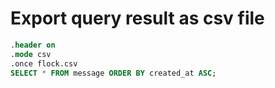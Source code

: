 # Export query result as csv file

```sql
.header on
.mode csv
.once flock.csv
SELECT * FROM message ORDER BY created_at ASC;
```

